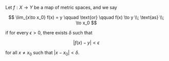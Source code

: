 Let $f: X \to Y$ be a map of metric spaces, and we say

$$
\lim_{x\to x_0} f(x) = y \qquad \text{or} \qquad f(x) \to y \\; \text{as} \\; \to x_0
$$

if for every $\epsilon > 0$, there exists $\delta$ such that 

$$
|f(x) - y| < \epsilon
$$

for all $x \neq x_0$ such that $|x - x_0| < \delta$.
